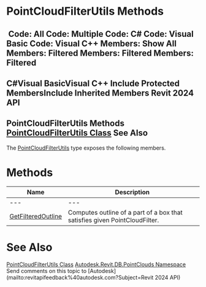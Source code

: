 # PointCloudFilterUtils Methods

﻿
 Code: All Code: Multiple Code: C# Code: Visual Basic Code: Visual C++  Members: Show All Members: Filtered Members: Filtered Members: Filtered   
---  
C#Visual BasicVisual C++
Include Protected MembersInclude Inherited Members
Revit 2024 API  
---  
PointCloudFilterUtils Methods  
[PointCloudFilterUtils Class](2ca2eed9-b0f6-9d44-7645-eba0ac184578.md "PointCloudFilterUtils Class") See Also  
---  
The [PointCloudFilterUtils](2ca2eed9-b0f6-9d44-7645-eba0ac184578.md "PointCloudFilterUtils Class") type exposes the following members.
# Methods
| Name | Description |
| --- | --- |
| --- | --- | --- |
| [GetFilteredOutline](a9203036-709c-e2b0-aac1-d9432a778952.md "GetFilteredOutline Method") | Computes outline of a part of a box that satisfies given PointCloudFilter. |

# See Also
[PointCloudFilterUtils Class](2ca2eed9-b0f6-9d44-7645-eba0ac184578.md "PointCloudFilterUtils Class")
[Autodesk.Revit.DB.PointClouds Namespace](5974062a-47d4-c7bb-16f2-d5dd193bd170.md "Autodesk.Revit.DB.PointClouds Namespace")
Send comments on this topic to [Autodesk](mailto:revitapifeedback%40autodesk.com?Subject=Revit 2024 API)